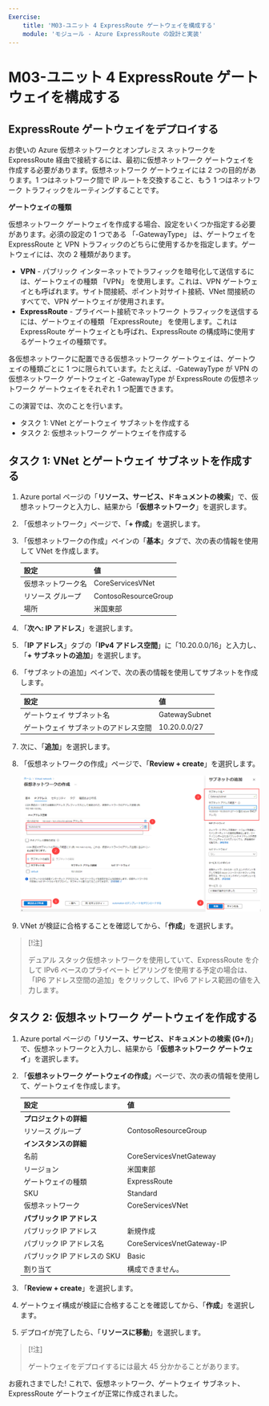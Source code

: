 ```yaml
---
Exercise:
    title: 'M03-ユニット 4 ExpressRoute ゲートウェイを構成する'
    module: 'モジュール - Azure ExpressRoute の設計と実装'
---
```

# M03-ユニット 4 ExpressRoute ゲートウェイを構成する

## ExpressRoute ゲートウェイをデプロイする

お使いの Azure 仮想ネットワークとオンプレミス ネットワークを ExpressRoute 経由で接続するには、最初に仮想ネットワーク ゲートウェイを作成する必要があります。仮想ネットワーク ゲートウェイには 2 つの目的があります。1 つはネットワーク間で IP ルートを交換すること、もう 1 つはネットワーク トラフィックをルーティングすることです。 

**ゲートウェイの種類**

仮想ネットワーク ゲートウェイを作成する場合、設定をいくつか指定する必要があります。必須の設定の 1 つである 「-GatewayType」 は、ゲートウェイを ExpressRoute と VPN トラフィックのどちらに使用するかを指定します。ゲートウェイには、次の 2 種類があります。

- **VPN** - パブリック インターネットでトラフィックを暗号化して送信するには、ゲートウェイの種類 「VPN」 を使用します。これは、VPN ゲートウェイとも呼ばれます。サイト間接続、ポイント対サイト接続、VNet 間接続のすべてで、VPN ゲートウェイが使用されます。
- **ExpressRoute** - プライベート接続でネットワーク トラフィックを送信するには、ゲートウェイの種類 「ExpressRoute」 を使用します。これは ExpressRoute ゲートウェイとも呼ばれ、ExpressRoute の構成時に使用するゲートウェイの種類です。

各仮想ネットワークに配置できる仮想ネットワーク ゲートウェイは、ゲートウェイの種類ごとに 1 つに限られています。たとえば、-GatewayType が VPN の仮想ネットワーク ゲートウェイと -GatewayType が ExpressRoute の仮想ネットワーク ゲートウェイをそれぞれ 1 つ配置できます。


この演習では、次のことを行います。

+ タスク 1: VNet とゲートウェイ サブネットを作成する
+ タスク 2: 仮想ネットワーク ゲートウェイを作成する



## タスク 1: VNet とゲートウェイ サブネットを作成する

1. Azure portal ページの「**リソース、サービス、ドキュメントの検索**」で、仮想ネットワークと入力し、結果から「**仮想ネットワーク**」を選択します。

2. 「仮想ネットワーク」ページで、「**+ 作成**」を選択します。

3. 「仮想ネットワークの作成」ペインの「**基本**」タブで、次の表の情報を使用して VNet を作成します。

   | **設定**          | **値**                        |
   | -------------------- | -------------------------------- |
   | 仮想ネットワーク名 | CoreServicesVNet                 |
   | リソース グループ       | ContosoResourceGroup             |
   | 場所             | 米国東部                          |

4. 「**次へ: IP アドレス**」を選択します。

5. 「**IP アドレス**」タブの「**IPv4 アドレス空間**」に「10.20.0.0/16」と入力し、「**+ サブネットの追加**」を選択します。 

6. 「サブネットの追加」ペインで、次の表の情報を使用してサブネットを作成します。

   | **設定**                  | **値**     |
   | ---------------------------- | ------------- |
   | ゲートウェイ サブネット名          | GatewaySubnet |
   | ゲートウェイ サブネットのアドレス空間 | 10.20.0.0/27  |

7. 次に、「**追加**」を選択します。 

8. 「仮想ネットワークの作成」ページで、「**Review + create**」を選択します。

   ![Azure portal - ゲートウェイ サブネットを追加する](../media/add-gateway-subnet.png)

9. VNet が検証に合格することを確認してから、「**作成**」を選択します。

> [!注]  
>
> デュアル スタック仮想ネットワークを使用していて、ExpressRoute を介して IPv6 ベースのプライベート ピアリングを使用する予定の場合は、「IP6 アドレス空間の追加」をクリックして、IPv6 アドレス範囲の値を入力します。

## タスク 2: 仮想ネットワーク ゲートウェイを作成する

1. Azure portal ページの「**リソース、サービス、ドキュメントの検索 (G+/)**」で、仮想ネットワークと入力し、結果から「**仮想ネットワーク ゲートウェイ**」を選択します。

2. 「**仮想ネットワーク ゲートウェイの作成**」ページで、次の表の情報を使用して、ゲートウェイを作成します。

   | **設定**               | **値**                  |
   | ------------------------- | -------------------------- |
   | **プロジェクトの詳細**       |                            |
   | リソース グループ            | ContosoResourceGroup       |
   | **インスタンスの詳細**      |                            |
   | 名前                      | CoreServicesVnetGateway    |
   | リージョン                    | 米国東部                    |
   | ゲートウェイの種類              | ExpressRoute               |
   | SKU                       | Standard                   |
   | 仮想ネットワーク           | CoreServicesVNet           |
   | **パブリック IP アドレス**     |                            |
   | パブリック IP アドレス         | 新規作成                 |
   | パブリック IP アドレス名    | CoreServicesVnetGateway-IP |
   | パブリック IP アドレスの SKU     | Basic                      |
   | 割り当て                | 構成できません。           |
   
3. 「**Review + create**」を選択します。

4. ゲートウェイ構成が検証に合格することを確認してから、「**作成**」を選択します。

5. デプロイが完了したら、「**リソースに移動**」を選択します。

> [!注] 
>
> ゲートウェイをデプロイするには最大 45 分かかることがあります。

お疲れさまでした! これで、仮想ネットワーク、ゲートウェイ サブネット、ExpressRoute ゲートウェイが正常に作成されました。

